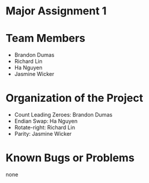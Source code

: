 # Major Assignment 1
# Team Members
- Brandon Dumas
- Richard Lin
- Ha Nguyen
- Jasmine Wicker
# Organization of the Project
- Count Leading Zeroes: Brandon Dumas
- Endian Swap: Ha Nguyen
- Rotate-right: Richard Lin
- Parity: Jasmine Wicker
# Known Bugs or Problems
none
